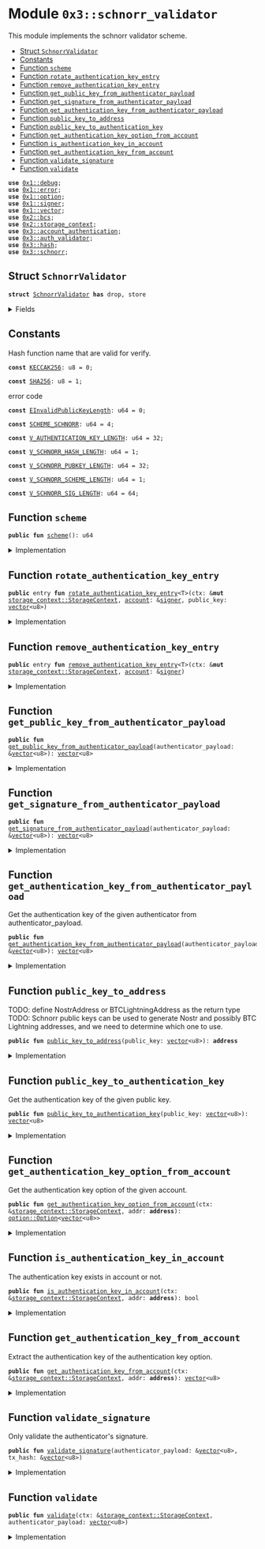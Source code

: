 
<a name="0x3_schnorr_validator"></a>

# Module `0x3::schnorr_validator`

This module implements the schnorr validator scheme.


-  [Struct `SchnorrValidator`](#0x3_schnorr_validator_SchnorrValidator)
-  [Constants](#@Constants_0)
-  [Function `scheme`](#0x3_schnorr_validator_scheme)
-  [Function `rotate_authentication_key_entry`](#0x3_schnorr_validator_rotate_authentication_key_entry)
-  [Function `remove_authentication_key_entry`](#0x3_schnorr_validator_remove_authentication_key_entry)
-  [Function `get_public_key_from_authenticator_payload`](#0x3_schnorr_validator_get_public_key_from_authenticator_payload)
-  [Function `get_signature_from_authenticator_payload`](#0x3_schnorr_validator_get_signature_from_authenticator_payload)
-  [Function `get_authentication_key_from_authenticator_payload`](#0x3_schnorr_validator_get_authentication_key_from_authenticator_payload)
-  [Function `public_key_to_address`](#0x3_schnorr_validator_public_key_to_address)
-  [Function `public_key_to_authentication_key`](#0x3_schnorr_validator_public_key_to_authentication_key)
-  [Function `get_authentication_key_option_from_account`](#0x3_schnorr_validator_get_authentication_key_option_from_account)
-  [Function `is_authentication_key_in_account`](#0x3_schnorr_validator_is_authentication_key_in_account)
-  [Function `get_authentication_key_from_account`](#0x3_schnorr_validator_get_authentication_key_from_account)
-  [Function `validate_signature`](#0x3_schnorr_validator_validate_signature)
-  [Function `validate`](#0x3_schnorr_validator_validate)


<pre><code><b>use</b> <a href="">0x1::debug</a>;
<b>use</b> <a href="">0x1::error</a>;
<b>use</b> <a href="">0x1::option</a>;
<b>use</b> <a href="">0x1::signer</a>;
<b>use</b> <a href="">0x1::vector</a>;
<b>use</b> <a href="">0x2::bcs</a>;
<b>use</b> <a href="">0x2::storage_context</a>;
<b>use</b> <a href="account_authentication.md#0x3_account_authentication">0x3::account_authentication</a>;
<b>use</b> <a href="auth_validator.md#0x3_auth_validator">0x3::auth_validator</a>;
<b>use</b> <a href="hash.md#0x3_hash">0x3::hash</a>;
<b>use</b> <a href="schnorr.md#0x3_schnorr">0x3::schnorr</a>;
</code></pre>



<a name="0x3_schnorr_validator_SchnorrValidator"></a>

## Struct `SchnorrValidator`



<pre><code><b>struct</b> <a href="schnorr_validator.md#0x3_schnorr_validator_SchnorrValidator">SchnorrValidator</a> <b>has</b> drop, store
</code></pre>



<details>
<summary>Fields</summary>


<dl>
<dt>
<code>dummy_field: bool</code>
</dt>
<dd>

</dd>
</dl>


</details>

<a name="@Constants_0"></a>

## Constants


<a name="0x3_schnorr_validator_KECCAK256"></a>

Hash function name that are valid for verify.


<pre><code><b>const</b> <a href="schnorr_validator.md#0x3_schnorr_validator_KECCAK256">KECCAK256</a>: u8 = 0;
</code></pre>



<a name="0x3_schnorr_validator_SHA256"></a>



<pre><code><b>const</b> <a href="schnorr_validator.md#0x3_schnorr_validator_SHA256">SHA256</a>: u8 = 1;
</code></pre>



<a name="0x3_schnorr_validator_EInvalidPublicKeyLength"></a>

error code


<pre><code><b>const</b> <a href="schnorr_validator.md#0x3_schnorr_validator_EInvalidPublicKeyLength">EInvalidPublicKeyLength</a>: u64 = 0;
</code></pre>



<a name="0x3_schnorr_validator_SCHEME_SCHNORR"></a>



<pre><code><b>const</b> <a href="schnorr_validator.md#0x3_schnorr_validator_SCHEME_SCHNORR">SCHEME_SCHNORR</a>: u64 = 4;
</code></pre>



<a name="0x3_schnorr_validator_V_AUTHENTICATION_KEY_LENGTH"></a>



<pre><code><b>const</b> <a href="schnorr_validator.md#0x3_schnorr_validator_V_AUTHENTICATION_KEY_LENGTH">V_AUTHENTICATION_KEY_LENGTH</a>: u64 = 32;
</code></pre>



<a name="0x3_schnorr_validator_V_SCHNORR_HASH_LENGTH"></a>



<pre><code><b>const</b> <a href="schnorr_validator.md#0x3_schnorr_validator_V_SCHNORR_HASH_LENGTH">V_SCHNORR_HASH_LENGTH</a>: u64 = 1;
</code></pre>



<a name="0x3_schnorr_validator_V_SCHNORR_PUBKEY_LENGTH"></a>



<pre><code><b>const</b> <a href="schnorr_validator.md#0x3_schnorr_validator_V_SCHNORR_PUBKEY_LENGTH">V_SCHNORR_PUBKEY_LENGTH</a>: u64 = 32;
</code></pre>



<a name="0x3_schnorr_validator_V_SCHNORR_SCHEME_LENGTH"></a>



<pre><code><b>const</b> <a href="schnorr_validator.md#0x3_schnorr_validator_V_SCHNORR_SCHEME_LENGTH">V_SCHNORR_SCHEME_LENGTH</a>: u64 = 1;
</code></pre>



<a name="0x3_schnorr_validator_V_SCHNORR_SIG_LENGTH"></a>



<pre><code><b>const</b> <a href="schnorr_validator.md#0x3_schnorr_validator_V_SCHNORR_SIG_LENGTH">V_SCHNORR_SIG_LENGTH</a>: u64 = 64;
</code></pre>



<a name="0x3_schnorr_validator_scheme"></a>

## Function `scheme`



<pre><code><b>public</b> <b>fun</b> <a href="schnorr_validator.md#0x3_schnorr_validator_scheme">scheme</a>(): u64
</code></pre>



<details>
<summary>Implementation</summary>


<pre><code><b>public</b> <b>fun</b> <a href="schnorr_validator.md#0x3_schnorr_validator_scheme">scheme</a>(): u64 {
    <a href="schnorr_validator.md#0x3_schnorr_validator_SCHEME_SCHNORR">SCHEME_SCHNORR</a>
}
</code></pre>



</details>

<a name="0x3_schnorr_validator_rotate_authentication_key_entry"></a>

## Function `rotate_authentication_key_entry`



<pre><code><b>public</b> entry <b>fun</b> <a href="schnorr_validator.md#0x3_schnorr_validator_rotate_authentication_key_entry">rotate_authentication_key_entry</a>&lt;T&gt;(ctx: &<b>mut</b> <a href="_StorageContext">storage_context::StorageContext</a>, <a href="account.md#0x3_account">account</a>: &<a href="">signer</a>, public_key: <a href="">vector</a>&lt;u8&gt;)
</code></pre>



<details>
<summary>Implementation</summary>


<pre><code><b>public</b> entry <b>fun</b> <a href="schnorr_validator.md#0x3_schnorr_validator_rotate_authentication_key_entry">rotate_authentication_key_entry</a>&lt;T&gt;(
    ctx: &<b>mut</b> StorageContext,
    <a href="account.md#0x3_account">account</a>: &<a href="">signer</a>,
    public_key: <a href="">vector</a>&lt;u8&gt;
) {
    // compare newly passed <b>public</b> key <b>with</b> <a href="schnorr.md#0x3_schnorr">schnorr</a> <b>public</b> key length <b>to</b> ensure it's compatible
    <b>assert</b>!(
        <a href="_length">vector::length</a>(&public_key) == <a href="schnorr_validator.md#0x3_schnorr_validator_V_SCHNORR_PUBKEY_LENGTH">V_SCHNORR_PUBKEY_LENGTH</a>,
        <a href="_invalid_argument">error::invalid_argument</a>(<a href="schnorr_validator.md#0x3_schnorr_validator_EInvalidPublicKeyLength">EInvalidPublicKeyLength</a>)
    );

    // User can rotate the authentication key arbitrarily, so we do not need <b>to</b> check the new <b>public</b> key <b>with</b> the <a href="account.md#0x3_account">account</a> <b>address</b>.
    <b>let</b> authentication_key = <a href="schnorr_validator.md#0x3_schnorr_validator_public_key_to_authentication_key">public_key_to_authentication_key</a>(public_key);
    <b>let</b> account_addr = <a href="_address_of">signer::address_of</a>(<a href="account.md#0x3_account">account</a>);
    <a href="schnorr_validator.md#0x3_schnorr_validator_rotate_authentication_key">rotate_authentication_key</a>(ctx, account_addr, authentication_key);
}
</code></pre>



</details>

<a name="0x3_schnorr_validator_remove_authentication_key_entry"></a>

## Function `remove_authentication_key_entry`



<pre><code><b>public</b> entry <b>fun</b> <a href="schnorr_validator.md#0x3_schnorr_validator_remove_authentication_key_entry">remove_authentication_key_entry</a>&lt;T&gt;(ctx: &<b>mut</b> <a href="_StorageContext">storage_context::StorageContext</a>, <a href="account.md#0x3_account">account</a>: &<a href="">signer</a>)
</code></pre>



<details>
<summary>Implementation</summary>


<pre><code><b>public</b> entry <b>fun</b> <a href="schnorr_validator.md#0x3_schnorr_validator_remove_authentication_key_entry">remove_authentication_key_entry</a>&lt;<a href="schnorr_validator.md#0x3_schnorr_validator_SchnorrValidator">SchnorrValidator</a>&gt;(ctx: &<b>mut</b> StorageContext, <a href="account.md#0x3_account">account</a>: &<a href="">signer</a>) {
    <a href="account_authentication.md#0x3_account_authentication_remove_authentication_key">account_authentication::remove_authentication_key</a>&lt;<a href="schnorr_validator.md#0x3_schnorr_validator_SchnorrValidator">SchnorrValidator</a>&gt;(ctx, <a href="_address_of">signer::address_of</a>(<a href="account.md#0x3_account">account</a>));
}
</code></pre>



</details>

<a name="0x3_schnorr_validator_get_public_key_from_authenticator_payload"></a>

## Function `get_public_key_from_authenticator_payload`



<pre><code><b>public</b> <b>fun</b> <a href="schnorr_validator.md#0x3_schnorr_validator_get_public_key_from_authenticator_payload">get_public_key_from_authenticator_payload</a>(authenticator_payload: &<a href="">vector</a>&lt;u8&gt;): <a href="">vector</a>&lt;u8&gt;
</code></pre>



<details>
<summary>Implementation</summary>


<pre><code><b>public</b> <b>fun</b> <a href="schnorr_validator.md#0x3_schnorr_validator_get_public_key_from_authenticator_payload">get_public_key_from_authenticator_payload</a>(authenticator_payload: &<a href="">vector</a>&lt;u8&gt;): <a href="">vector</a>&lt;u8&gt; {
    <b>let</b> public_key = <a href="_empty">vector::empty</a>&lt;u8&gt;();
    <b>let</b> i = <a href="schnorr_validator.md#0x3_schnorr_validator_V_SCHNORR_SCHEME_LENGTH">V_SCHNORR_SCHEME_LENGTH</a> + <a href="schnorr_validator.md#0x3_schnorr_validator_V_SCHNORR_SIG_LENGTH">V_SCHNORR_SIG_LENGTH</a>;
    <b>while</b> (i &lt; <a href="schnorr_validator.md#0x3_schnorr_validator_V_SCHNORR_SCHEME_LENGTH">V_SCHNORR_SCHEME_LENGTH</a> + <a href="schnorr_validator.md#0x3_schnorr_validator_V_SCHNORR_SIG_LENGTH">V_SCHNORR_SIG_LENGTH</a> + <a href="schnorr_validator.md#0x3_schnorr_validator_V_SCHNORR_PUBKEY_LENGTH">V_SCHNORR_PUBKEY_LENGTH</a>) {
        <b>let</b> value = <a href="_borrow">vector::borrow</a>(authenticator_payload, i);
        <a href="_push_back">vector::push_back</a>(&<b>mut</b> public_key, *value);
        i = i + 1;
    };

    public_key
}
</code></pre>



</details>

<a name="0x3_schnorr_validator_get_signature_from_authenticator_payload"></a>

## Function `get_signature_from_authenticator_payload`



<pre><code><b>public</b> <b>fun</b> <a href="schnorr_validator.md#0x3_schnorr_validator_get_signature_from_authenticator_payload">get_signature_from_authenticator_payload</a>(authenticator_payload: &<a href="">vector</a>&lt;u8&gt;): <a href="">vector</a>&lt;u8&gt;
</code></pre>



<details>
<summary>Implementation</summary>


<pre><code><b>public</b> <b>fun</b> <a href="schnorr_validator.md#0x3_schnorr_validator_get_signature_from_authenticator_payload">get_signature_from_authenticator_payload</a>(authenticator_payload: &<a href="">vector</a>&lt;u8&gt;): <a href="">vector</a>&lt;u8&gt; {
    <b>let</b> sign = <a href="_empty">vector::empty</a>&lt;u8&gt;();
    <b>let</b> i = <a href="schnorr_validator.md#0x3_schnorr_validator_V_SCHNORR_SCHEME_LENGTH">V_SCHNORR_SCHEME_LENGTH</a>;
    <b>while</b> (i &lt; <a href="schnorr_validator.md#0x3_schnorr_validator_V_SCHNORR_SIG_LENGTH">V_SCHNORR_SIG_LENGTH</a> + 1) {
        <b>let</b> value = <a href="_borrow">vector::borrow</a>(authenticator_payload, i);
        <a href="_push_back">vector::push_back</a>(&<b>mut</b> sign, *value);
        i = i + 1;
    };

    sign
}
</code></pre>



</details>

<a name="0x3_schnorr_validator_get_authentication_key_from_authenticator_payload"></a>

## Function `get_authentication_key_from_authenticator_payload`

Get the authentication key of the given authenticator from authenticator_payload.


<pre><code><b>public</b> <b>fun</b> <a href="schnorr_validator.md#0x3_schnorr_validator_get_authentication_key_from_authenticator_payload">get_authentication_key_from_authenticator_payload</a>(authenticator_payload: &<a href="">vector</a>&lt;u8&gt;): <a href="">vector</a>&lt;u8&gt;
</code></pre>



<details>
<summary>Implementation</summary>


<pre><code><b>public</b> <b>fun</b> <a href="schnorr_validator.md#0x3_schnorr_validator_get_authentication_key_from_authenticator_payload">get_authentication_key_from_authenticator_payload</a>(authenticator_payload: &<a href="">vector</a>&lt;u8&gt;): <a href="">vector</a>&lt;u8&gt; {
    <b>let</b> public_key = <a href="schnorr_validator.md#0x3_schnorr_validator_get_public_key_from_authenticator_payload">get_public_key_from_authenticator_payload</a>(authenticator_payload);
    <b>let</b> addr = <a href="schnorr_validator.md#0x3_schnorr_validator_public_key_to_address">public_key_to_address</a>(public_key);
    moveos_std::bcs::to_bytes(&addr)
}
</code></pre>



</details>

<a name="0x3_schnorr_validator_public_key_to_address"></a>

## Function `public_key_to_address`

TODO: define NostrAddress or BTCLightningAddress as the return type
TODO: Schnorr public keys can be used to generate Nostr and possibly BTC Lightning addresses, and we need to determine which one to use.


<pre><code><b>public</b> <b>fun</b> <a href="schnorr_validator.md#0x3_schnorr_validator_public_key_to_address">public_key_to_address</a>(public_key: <a href="">vector</a>&lt;u8&gt;): <b>address</b>
</code></pre>



<details>
<summary>Implementation</summary>


<pre><code><b>public</b> <b>fun</b> <a href="schnorr_validator.md#0x3_schnorr_validator_public_key_to_address">public_key_to_address</a>(public_key: <a href="">vector</a>&lt;u8&gt;): <b>address</b> {
    moveos_std::bcs::to_address(<a href="schnorr_validator.md#0x3_schnorr_validator_public_key_to_authentication_key">public_key_to_authentication_key</a>(public_key))
}
</code></pre>



</details>

<a name="0x3_schnorr_validator_public_key_to_authentication_key"></a>

## Function `public_key_to_authentication_key`

Get the authentication key of the given public key.


<pre><code><b>public</b> <b>fun</b> <a href="schnorr_validator.md#0x3_schnorr_validator_public_key_to_authentication_key">public_key_to_authentication_key</a>(public_key: <a href="">vector</a>&lt;u8&gt;): <a href="">vector</a>&lt;u8&gt;
</code></pre>



<details>
<summary>Implementation</summary>


<pre><code><b>public</b> <b>fun</b> <a href="schnorr_validator.md#0x3_schnorr_validator_public_key_to_authentication_key">public_key_to_authentication_key</a>(public_key: <a href="">vector</a>&lt;u8&gt;): <a href="">vector</a>&lt;u8&gt; {
    <b>let</b> bytes = <a href="_singleton">vector::singleton</a>((<a href="schnorr_validator.md#0x3_schnorr_validator_SCHEME_SCHNORR">SCHEME_SCHNORR</a> <b>as</b> u8));
    <a href="_append">vector::append</a>(&<b>mut</b> bytes, public_key);
    hash::blake2b256(&bytes)
}
</code></pre>



</details>

<a name="0x3_schnorr_validator_get_authentication_key_option_from_account"></a>

## Function `get_authentication_key_option_from_account`

Get the authentication key option of the given account.


<pre><code><b>public</b> <b>fun</b> <a href="schnorr_validator.md#0x3_schnorr_validator_get_authentication_key_option_from_account">get_authentication_key_option_from_account</a>(ctx: &<a href="_StorageContext">storage_context::StorageContext</a>, addr: <b>address</b>): <a href="_Option">option::Option</a>&lt;<a href="">vector</a>&lt;u8&gt;&gt;
</code></pre>



<details>
<summary>Implementation</summary>


<pre><code><b>public</b> <b>fun</b> <a href="schnorr_validator.md#0x3_schnorr_validator_get_authentication_key_option_from_account">get_authentication_key_option_from_account</a>(ctx: &StorageContext, addr: <b>address</b>): Option&lt;<a href="">vector</a>&lt;u8&gt;&gt; {
    <a href="account_authentication.md#0x3_account_authentication_get_authentication_key">account_authentication::get_authentication_key</a>&lt;<a href="schnorr_validator.md#0x3_schnorr_validator_SchnorrValidator">SchnorrValidator</a>&gt;(ctx, addr)
}
</code></pre>



</details>

<a name="0x3_schnorr_validator_is_authentication_key_in_account"></a>

## Function `is_authentication_key_in_account`

The authentication key exists in account or not.


<pre><code><b>public</b> <b>fun</b> <a href="schnorr_validator.md#0x3_schnorr_validator_is_authentication_key_in_account">is_authentication_key_in_account</a>(ctx: &<a href="_StorageContext">storage_context::StorageContext</a>, addr: <b>address</b>): bool
</code></pre>



<details>
<summary>Implementation</summary>


<pre><code><b>public</b> <b>fun</b> <a href="schnorr_validator.md#0x3_schnorr_validator_is_authentication_key_in_account">is_authentication_key_in_account</a>(ctx: &StorageContext, addr: <b>address</b>): bool {
    <a href="_is_some">option::is_some</a>(&<a href="schnorr_validator.md#0x3_schnorr_validator_get_authentication_key_option_from_account">get_authentication_key_option_from_account</a>(ctx, addr))
}
</code></pre>



</details>

<a name="0x3_schnorr_validator_get_authentication_key_from_account"></a>

## Function `get_authentication_key_from_account`

Extract the authentication key of the authentication key option.


<pre><code><b>public</b> <b>fun</b> <a href="schnorr_validator.md#0x3_schnorr_validator_get_authentication_key_from_account">get_authentication_key_from_account</a>(ctx: &<a href="_StorageContext">storage_context::StorageContext</a>, addr: <b>address</b>): <a href="">vector</a>&lt;u8&gt;
</code></pre>



<details>
<summary>Implementation</summary>


<pre><code><b>public</b> <b>fun</b> <a href="schnorr_validator.md#0x3_schnorr_validator_get_authentication_key_from_account">get_authentication_key_from_account</a>(ctx: &StorageContext, addr: <b>address</b>): <a href="">vector</a>&lt;u8&gt; {
    <a href="_extract">option::extract</a>(&<b>mut</b> <a href="schnorr_validator.md#0x3_schnorr_validator_get_authentication_key_option_from_account">get_authentication_key_option_from_account</a>(ctx, addr))
}
</code></pre>



</details>

<a name="0x3_schnorr_validator_validate_signature"></a>

## Function `validate_signature`

Only validate the authenticator's signature.


<pre><code><b>public</b> <b>fun</b> <a href="schnorr_validator.md#0x3_schnorr_validator_validate_signature">validate_signature</a>(authenticator_payload: &<a href="">vector</a>&lt;u8&gt;, tx_hash: &<a href="">vector</a>&lt;u8&gt;)
</code></pre>



<details>
<summary>Implementation</summary>


<pre><code><b>public</b> <b>fun</b> <a href="schnorr_validator.md#0x3_schnorr_validator_validate_signature">validate_signature</a>(authenticator_payload: &<a href="">vector</a>&lt;u8&gt;, tx_hash: &<a href="">vector</a>&lt;u8&gt;) {
    <b>assert</b>!(
        <a href="schnorr.md#0x3_schnorr_verify">schnorr::verify</a>(
            &<a href="schnorr_validator.md#0x3_schnorr_validator_get_signature_from_authenticator_payload">get_signature_from_authenticator_payload</a>(authenticator_payload),
            &<a href="schnorr_validator.md#0x3_schnorr_validator_get_public_key_from_authenticator_payload">get_public_key_from_authenticator_payload</a>(authenticator_payload),
            tx_hash,
            <a href="schnorr_validator.md#0x3_schnorr_validator_SHA256">SHA256</a>
        ),
        <a href="auth_validator.md#0x3_auth_validator_error_invalid_authenticator">auth_validator::error_invalid_authenticator</a>()
    );
}
</code></pre>



</details>

<a name="0x3_schnorr_validator_validate"></a>

## Function `validate`



<pre><code><b>public</b> <b>fun</b> <a href="schnorr_validator.md#0x3_schnorr_validator_validate">validate</a>(ctx: &<a href="_StorageContext">storage_context::StorageContext</a>, authenticator_payload: <a href="">vector</a>&lt;u8&gt;)
</code></pre>



<details>
<summary>Implementation</summary>


<pre><code><b>public</b> <b>fun</b> <a href="schnorr_validator.md#0x3_schnorr_validator_validate">validate</a>(ctx: &StorageContext, authenticator_payload: <a href="">vector</a>&lt;u8&gt;) {
    <b>let</b> tx_hash = <a href="_tx_hash">storage_context::tx_hash</a>(ctx);
    <a href="schnorr_validator.md#0x3_schnorr_validator_validate_signature">validate_signature</a>(&authenticator_payload, &tx_hash);

    // TODO compare the auth_key from the payload <b>with</b> the auth_key from the <a href="account.md#0x3_account">account</a>
}
</code></pre>



</details>
